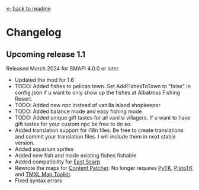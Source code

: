 [← back to readme](readme.md)

# Changelog

## Upcoming release 1.1

Released March 2024 for SMAPI 4.0.0 or later.

* Updated the mod for 1.6
* TODO: Added fishes to pelican town. Set AddFishesToTown to "false" in config.json if u want to only show up the fishes at Albatross Fishing Resort.
* TODO: Added new npc instead of vanilla island shopkeeper
* TODO: Added balance mode and easy fishing mode
* TODO: Added unique gift tastes for all vanilla villagers. If u want to have gift tastes for your custom npc be free to do so.
* Added translation support for i18n files. Be free to create translations and commit your translation files. I will include them in next stable version.
* Added aquarium sprites
* Added new fish and made existing fishes fishable
* Added compatibility for [East Scarp](https://www.nexusmods.com/stardewvalley/mods/5787)
* Rewrote the maps for [Content Patcher](https://www.nexusmods.com/stardewvalley/mods/1915). No longer requires [PyTK](https://www.nexusmods.com/stardewvalley/mods/1726), [PlatoTK](https://www.nexusmods.com/stardewvalley/mods/6589) and [TMXL Map Toolkit](https://www.nexusmods.com/stardewvalley/mods/1820).
* Fixed syntax errors
